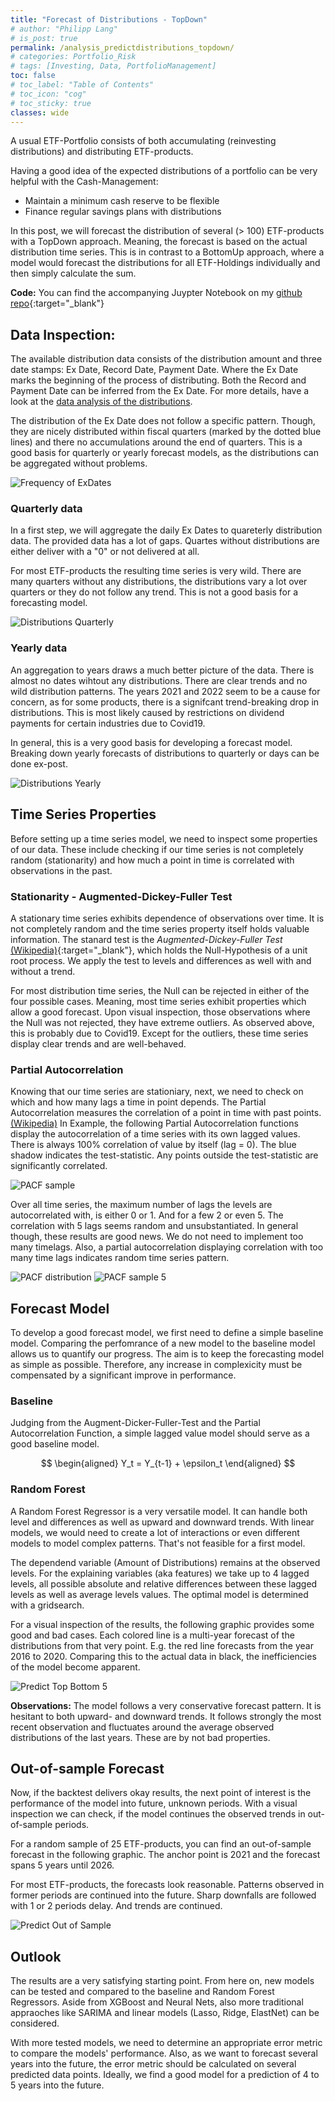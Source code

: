 ```yaml
---
title: "Forecast of Distributions - TopDown"
# author: "Philipp Lang"
# is_post: true
permalink: /analysis_predictdistributions_topdown/
# categories: Portfolio_Risk
# tags: [Investing, Data, PortfolioManagement]
toc: false
# toc_label: "Table of Contents"
# toc_icon: "cog"
# toc_sticky: true
classes: wide
---
```


<script type="text/javascript" async
  src="https://cdn.mathjax.org/mathjax/latest/MathJax.js?config=TeX-MML-AM_CHTML">
</script>

A usual ETF-Portfolio consists of both accumulating (reinvesting distributions) and distributing ETF-products.

Having a good idea of the expected distributions of a portfolio can be very helpful with the Cash-Management:
* Maintain a minimum cash reserve to be flexible
* Finance regular savings plans with distributions

In this post, we will forecast the distribution of several (> 100) ETF-products with a TopDown approach. Meaning, the forecast is based on the actual distribution time series. This is in contrast to a BottomUp approach, where a model would forecast the distributions for all ETF-Holdings individually and then simply calculate the sum.

**Code:** You can find the accompanying Juypter Notebook on my [github repo](https://github.com/Mebbel/PortfolioManagement/blob/main/_C011_Predict_Distributions_TopDown.ipynb){:target="_blank"}

## Data Inspection:

The available distribution data consists of the distribution amount and three date stamps: Ex Date, Record Date, Payment Date. Where the Ex Date marks the beginning of the process of distributing. Both the Record and Payment Date can be inferred from the Ex Date. For more details, have a look at the [data analysis of the distributions](/data_distributions/).

The distribution of the Ex Date does not follow a specific pattern. Though, they are nicely distributed within fiscal quarters (marked by the dotted blue lines) and there no accumulations around the end of quarters. This is a good basis for quarterly or yearly forecast models, as the distributions can be aggregated without problems.

![Frequency of ExDates](/assets/images/predict_dist_topdown_frequency_exdates.png)


### Quarterly data

In a first step, we will aggregate the daily Ex Dates to quareterly distribution data. The provided data has a lot of gaps. Quartes without distributions are either deliver with a "0" or not delivered at all.

For most ETF-products the resulting time series is very wild. There are many quarters without any distributions, the distributions vary a lot over quarters or they do not follow any trend. This is not a good basis for a forecasting model.

![Distributions Quarterly](/assets/images/predict_dist_topdown_regplot_quarterly.png)


### Yearly data

An aggregation to years draws a much better picture of the data. There is almost no dates wihtout any distributions. There are clear trends and no wild distribution patterns. The years 2021 and 2022 seem to be a cause for concern, as for some products, there is a signifcant trend-breaking drop in distributions. This is most likely caused by restrictions on dividend payments for certain industries due to Covid19.


In general, this is a very good basis for developing a forecast model. Breaking down yearly forecasts of distributions to quarterly or days can be done ex-post.


![Distributions Yearly](/assets/images/predict_dist_topdown_regplot_yearly.png)




## Time Series Properties

Before setting up a time series model, we need to inspect some properties of our data. These include checking if our time series is not completely random (stationarity) and how much a point in time is correlated with observations in the past.


### Stationarity - Augmented-Dickey-Fuller Test

A stationary time series exhibits dependence of observations over time. It is not completely random and the time series property itself holds valuable information. The stanard test is the *Augmented-Dickey-Fuller Test* [(Wikipedia)](https://en.wikipedia.org/wiki/Augmented_Dickey%E2%80%93Fuller_test){:target="_blank"}, which holds the Null-Hypothesis of a unit root process. We apply the test to levels and differences as well with and without a trend.

For most distribution time series, the Null can be rejected in either of the four possible cases. Meaning, most time series exhibit properties which allow a good forecast. Upon visual inspection, those observations where the Null was not rejected, they have extreme outliers. As observed above, this is probably due to Covid19. Except for the outliers, these time series display clear trends and are well-behaved. 


### Partial Autocorrelation

Knowing that our time series are stationiary, next, we need to check on which and how many lags a time in point depends. The Partial Autocorrelation measures the correlation of a point in time with past points. [(Wikipedia)](https://en.wikipedia.org/wiki/Partial_autocorrelation_function) In Example, the following Partial Autocorrelation functions display the autocorrelation of a time series with its own lagged values. There is always 100% correlation of value by itself (lag = 0). The blue shadow indicates the test-statistic. Any points outside the test-statistic are significantly correlated.

![PACF sample](/assets/images/predict_dist_topdown_PACF_sample.png)


Over all time series, the maximum number of lags the levels are autocorrelated with, is either 0 or 1. And for a few 2 or even 5. The correlation with 5 lags seems random and unsubstantiated. In general though, these results are good news. We do not need to implement too many timelags. Also, a partial autocorrelation displaying correlation with too many time lags indicates random time series pattern.

![PACF distribution](/assets/images/predict_dist_topdown_PACF_distribution.png)
![PACF sample 5](/assets/images/predict_dist_topdown_PACF_sample_5.png)


## Forecast Model

To develop a good forecast model, we first need to define a simple baseline model. Comparing the perfomrance of a new model to the baseline model allows us to quantify our progress. The aim is to keep the forecasting model as simple as possible. Therefore, any increase in complexicity must be compensated by a significant improve in performance.


### Baseline

Judging from the Augment-Dicker-Fuller-Test and the Partial Autocorrelation Function, a simple lagged value model should serve as a good baseline model.

$$
\begin{aligned}
    Y_t = Y_{t-1} + \epsilon_t
\end{aligned}
$$


### Random Forest

A Random Forest Regressor is a very versatile model. It can handle both level and differences as well as upward and downward trends. With  linear models, we would need to create a lot of interactions or even different models to model complex patterns. That's not feasible for a first model.

The dependend variable (Amount of Distributions) remains at the observed levels. For the explaining variables (aka features) we take up to 4 lagged levels, all possible absolute and relative differences between these lagged levels as well as average levels values. The optimal model is determined with a gridsearch. 

For a visual inspection of the results, the following graphic provides some good and bad cases. Each colored line is a multi-year forecast of the distributions from that very point. E.g. the red line forecasts from the year 2016 to 2020. Comparing this to the actual data in black, the inefficiencies of the model become apparent.

![Predict Top Bottom 5](/assets/images/predict_dist_topdown_predict_top_bottom_5.png)


**Observations:**
The model follows a very conservative forecast pattern. It is hesitant to both upward- and downward trends. It follows strongly the most recent observation and fluctuates around the average observed distributions of the last years. These are by not bad properties.


## Out-of-sample Forecast

Now, if the backtest delivers okay results, the next point of interest is the performance of the model into future, unknown periods. With a visual inspection we can check, if the model continues the observed trends in out-of-sample periods.

For a random sample of 25 ETF-products, you can find an out-of-sample forecast in the following graphic. The anchor point is 2021 and the forecast spans 5 years until 2026.

For most ETF-products, the forecasts look reasonable. Patterns observed in former periods are continued into the future. Sharp downfalls are followed with 1 or 2 periods delay. And trends are continued.

![Predict Out of Sample](/assets/images/predict_dist_topdown_predict_outofsample.png)



## Outlook

The results are a very satisfying starting point. From here on, new models can be tested and compared to the baseline and Random Forest Regressors. Aside from XGBoost and Neural Nets, also more traditional appraoches like SARIMA and linear models (Lasso, Ridge, ElastNet) can be considered.

With more tested models, we need to determine an appropriate error metric to compare the models' performance. Also, as we want to forecast several years into the future, the error metric should be calculated on several predicted data points. Ideally, we find a good model for a prediction of 4 to 5 years into the future.